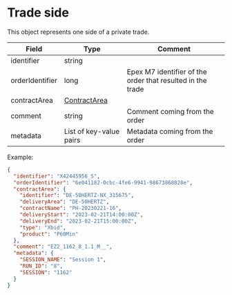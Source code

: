 ﻿# Trade side

This object represents one side of a private trade.

| Field           | Type                            | Comment                                                    |
|-----------------|---------------------------------|------------------------------------------------------------|
| identifier      | string                          |                                                            |
| orderIdentifier | long                            | Epex M7 identifier of the order that resulted in the trade |
| contractArea    | [ContractArea](contractarea.md) |                                                            |
| comment         | string                          | Comment coming from the order                              |
| metadata        | List of key-value pairs         | Metadata coming from the order                             |

Example:
```json
{
  "identifier": "X42445956_S",
  "orderIdentifier": "6e041182-0cbc-4fe6-9941-98673868028e",
  "contractArea": {
    "identifier": "DE-50HERTZ-NX_315675",
    "deliveryArea": "DE-50HERTZ",
    "contractName": "PH-20230221-16",
    "deliveryStart": "2023-02-21T14:00:00Z",
    "deliveryEnd": "2023-02-21T15:00:00Z",
    "type": "Xbid",
    "product": "P60Min"
  },
  "comment": "EZ2_1162_8_1.1_M__",
  "metadata": {
    "SESSION_NAME": "Session 1",
    "RUN_ID": "8",
    "SESSION": "1162"
  }
}
```
